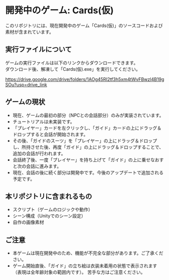 # 開発中のゲーム: Cards(仮)

このリポジトリには、現在開発中のゲーム「Cards(仮)」のソースコードおよび素材が含まれています。

## 実行ファイルについて

ゲームの実行ファイルは以下のリンクからダウンロードできます。  
ダウンロード後、解凍して「Cards(仮).exe」を実行してください。

https://drive.google.com/drive/folders/1AOg45RI2tf3h5xm4tWvFBwzl4B19gSOu?usp=drive_link

## ゲームの現状

- 現在、ゲームの最初の部分（NPCとの会話部分）のみが実装されています。
- チュートリアルは未実装です。
- 「プレイヤー」カードを左クリックし、「ガイド」カードの上にドラッグ＆ドロップすると会話が開始されます。
- その後、「ガイドのスーツ」を「プレイヤー」の上にドラッグ＆ドロップし、所持させた後、再度「ガイド」の上にドラッグ＆ドロップすることで、追加の会話が行われます。
- 会話終了後、一度「プレイヤー」を持ち上げて「ガイド」の上に乗せなおすと次の会話に進みます。
- 現在、会話の後に続く部分は開発中です。今後のアップデートで追加される予定です。

## 本リポジトリに含まれるもの

- スクリプト（ゲームのロジックや動作）
- シーン構成（Unityでのシーン設定）
- 自作の画像素材

## ご注意

- 本ゲームは現在開発中のため、機能が不完全な部分があります。ご了承ください。
- ゲーム開始直後、「ガイド」の立ち絵は衣装未着用の状態で表示されます（表現は全年齢対象の範囲内です）。
苦手な方はご注意ください。
